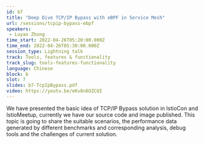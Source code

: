 ```yaml
---
id: b7
title: "Deep Dive TCP/IP Bypass with eBPF in Service Mesh"
url: /sessions/tcpip-bypass-ebpf
speakers:
 - Luyao Zhong
time_start: 2022-04-26T05:20:00.000Z
time_end: 2022-04-26T05:30:00.000Z
session_type: Lightning talk
track: Tools, features & functionality
track_slug: tools-features-functionality
language: Chinese
block: b
slot: 7
slides: b7-TcpIpBypass.pdf
video: https://youtu.be/eKv8n6OZCQI
---
```


We have presented the basic idea of TCP/IP Bypass solution in IstioCon and IstioMeetup, currently we have our source code and image published. This topic is going to share the suitable scenarios, the performance data generated by different benchmarks and corresponding analysis, debug tools and the challenges of current solution.